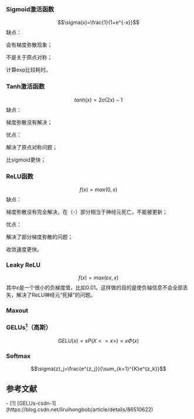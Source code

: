### Sigmoid激活函数

$$\sigma(x)=\frac{1}{1+e^{-x}}$$
缺点：

会有梯度弥散现象；

不是关于原点对称；

计算exp比较耗时。

### Tanh激活函数

$$tanh(x)=2\sigma(2x)-1$$
缺点：

梯度弥散没有解决；

优点：

解决了原点对称问题；

比sigmoid更快；

### ReLU函数

$$f(x)=max(0,x)$$
缺点：

梯度弥散没有完全解决，在（-）部分相当于神经元死亡，不能被更新；

优点：

解决了部分梯度弥散的问题；

收敛速度更快。

### Leaky ReLU

$$f(x)=max(\varepsilon x, x)$$
其中$\varepsilon$是一个很小的负梯度值，比如0.01。这样做的目的是使负轴信息不会全部丢失，解决了ReLU神经元“死掉”的问题。

### Maxout

### GELUs[<sup>1</sup>](#GELUs-csdn-1)（高斯）
$$GELU(x)=xP(X<=x>)=x \Phi(x)$$

### Softmax
$$\sigma(z)_j=\frac{e^{z_j}}{\sum_{k=1}^{K}e^{z_k}}$$

## 参考文献
<div id='GELUs-1'></div>
- [1] [GELUs-csdn-1] (https://blog.csdn.net/liruihongbob/article/details/86510622)